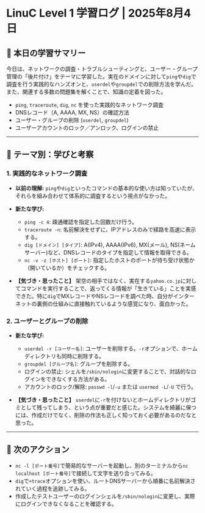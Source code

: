 # LinuC Level 1 学習ログ | 2025年8月4日

## 🎯 本日の学習サマリー

今日は、ネットワークの調査・トラブルシューティングと、ユーザー・グループ管理の「後片付け」をテーマに学習した。実在のドメインに対して`ping`や`dig`で調査を行う実践的なハンズオンと、`userdel`や`groupdel`での削除方法を学んだ。また、関連する多数の問題集を解くことで、知識の定着を図った。

-   `ping`, `traceroute`, `dig`, `nc` を使った実践的なネットワーク調査
-   DNSレコード（A, AAAA, MX, NS）の確認方法
-   ユーザー・グループの削除 (`userdel`, `groupdel`)
-   ユーザーアカウントのロック／アンロック、ログインの禁止

---

## 🤔 テーマ別：学びと考察

### 1. 実践的なネットワーク調査

-   **以前の理解:**
    `ping`や`dig`といったコマンドの基本的な使い方は知っていたが、それらを組み合わせて体系的に調査するという視点がなかった。

-   **新たな学び:**
    -   `ping -c 4`: 疎通確認を指定した回数だけ行う。
    -   `traceroute -n`: 名前解決をせずに、IPアドレスのみで経路を高速に表示する。
    -   `dig [ドメイン] [タイプ]`: A(IPv4), AAAA(IPv6), MX(メール), NS(ネームサーバー)など、DNSレコードのタイプを指定して情報を取得できる。
    -   `nc -v -z [ホスト] [ポート]`: 指定したホストのポートが待ち受け状態か（開いているか）をチェックする。

-   **【気づき・思ったこと】**
    架空の相手ではなく、実在する`yahoo.co.jp`に対してコマンドを実行することで、返ってくる情報が「生きている」ことを実感できた。特に`dig`でMXレコードやNSレコードを調べた時、自分がインターネットの裏側の仕組みに直接触れているような感覚になり、面白かった。

### 2. ユーザーとグループの削除

-   **新たな学び:**
    -   `userdel -r [ユーザー名]`: ユーザーを削除する。`-r`オプションで、ホームディレクトリも同時に削除する。
    -   `groupdel [グループ名]`: グループを削除する。
    -   ログインの禁止: シェルを`/sbin/nologin`に変更することで、対話的なログインをできなくする方法がある。
    -   アカウントのロック/解除: `passwd -l`/`-u` または `usermod -L`/`-U` で行う。

-   **【気づき・思ったこと】**
    `userdel`に`-r`を付けないとホームディレクトリがゴミとして残ってしまう、という点が重要だと感じた。システムを綺麗に保つには、作成だけでなく、削除の作法も正しく知っておく必要があるのだなと思った。

---

## 🚀 次のアクション

-   `nc -l [ポート番号]`で簡易的なサーバーを起動し、別のターミナルから`nc localhost [ポート番号]`で接続して文字を送り合ってみる。
-   `dig`で`+trace`オプションを使い、ルートDNSサーバーから順番に名前解決されていく過程を追跡してみる。
-   作成したテストユーザーのログインシェルを`/sbin/nologin`に変更し、実際にログインできなくなることを確認する。
